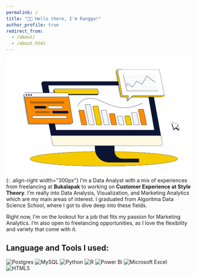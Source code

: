 ```yaml
---
permalink: /
title: "👋🏼 Hello there, I'm Rangga!"
author_profile: true
redirect_from: 
  - /about/
  - /about.html
---
```


![Illustration of combining vision and language modalities](/images/datviz.png){: .align-right width="300px"}
I’m a Data Analyst with a mix of experiences from freelancing at **Bukalapak** to working on **Customer Experience at Style Theory**. I’m really into Data Analysis, Visualization, and Marketing Analytics which are my main areas of interest. I graduated from Algoritma Data Science School, where I got to dive deep into these fields. 

Right now, I’m on the lookout for a job that fits my passion for Marketing Analytics. I’m also open to freelancing opportunities, as I love the flexibility and variety that come with it.

## Language and Tools I used:

![Postgres](https://img.shields.io/badge/postgres-%23316192.svg?style=for-the-badge&logo=postgresql&logoColor=white)
![MySQL](https://img.shields.io/badge/mysql-4479A1.svg?style=for-the-badge&logo=mysql&logoColor=white)
![Python](https://img.shields.io/badge/python-3670A0?style=for-the-badge&logo=python&logoColor=ffdd54)
![R](https://img.shields.io/badge/r-%23276DC3.svg?style=for-the-badge&logo=r&logoColor=white)
![Power Bi](https://img.shields.io/badge/power_bi-F2C811?style=for-the-badge&logo=powerbi&logoColor=black)
![Microsoft Excel](https://img.shields.io/badge/Microsoft_Excel-217346?style=for-the-badge&logo=microsoft-excel&logoColor=white)
![HTML5](https://img.shields.io/badge/html5-%23E34F26.svg?style=for-the-badge&logo=html5&logoColor=white)


